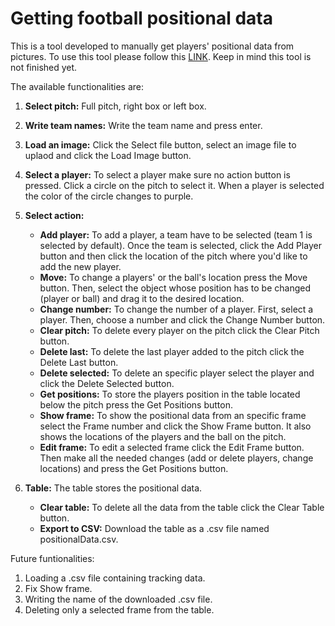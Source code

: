 # Getting football positional data

This is a tool developed to manually get players' positional data from pictures. To use this tool please follow this [LINK](https://mumoyarce96.github.io/getPositionalData/). Keep in mind this tool is not finished yet. 

The available functionalities are: 

1. **Select pitch:** Full pitch, right box or left box.
2. **Write team names:** Write the team name and press enter.
3. **Load an image:** Click the Select file button, select an image file to uplaod and click the Load Image button.
4. **Select a player:** To select a player make sure no action button is pressed. Click a circle on the pitch to select it. When a player is selected the color of the circle changes to purple.
5. **Select action:** 
    - **Add player:** To add a player, a team have to be selected (team 1 is selected by default). Once the team is selected, click the Add Player button and then click the location of the pitch where you'd like to add the new player.
    - **Move:** To change a players' or the ball's location press the Move button. Then, select the object whose position has to be changed (player or ball) and drag it to the desired location.
    - **Change number:** To change the number of a player. First, select a player. Then, choose a number and click the Change Number button.
    - **Clear pitch:** To delete every player on the pitch click the Clear Pitch button.
    - **Delete last:** To delete the last player added to the pitch click the Delete Last button.
    - **Delete selected:** To delete an specific player select the player and click the Delete Selected button.
    - **Get positions:** To store the players position in the table located below the pitch press the Get Positions button.
    - **Show frame:** To show the positional data from an specific frame select the Frame number and click the Show Frame button. It also shows the locations of the players and the ball on the pitch.
    - **Edit frame:** To edit a selected frame click the Edit Frame button. Then make all the needed changes (add or delete players, change locations) and press the Get Positions button.

6. **Table:** The table stores the positional data.
    - **Clear table:** To delete all the data from the table click the Clear Table button.
    - **Export to CSV:** Download the table as a .csv file named positionalData.csv.      

Future funtionalities:
1. Loading a .csv file containing tracking data.
2. Fix Show frame.
3. Writing the name of the downloaded .csv file.  
4. Deleting only a selected frame from the table.
